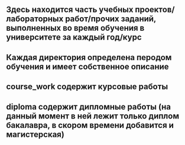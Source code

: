 ## Здесь находится часть учебных проектов/лабораторных работ/прочих заданий, выполненных во время обучения в университете за каждый год/курс
## Каждая директория определена перодом обучения и имеет собственное описание
## course_work содержит курсовые работы
## diploma содержит дипломные работы (на данный момент в ней лежит только диплом бакалавра, в скором времени добавится и магистерская)